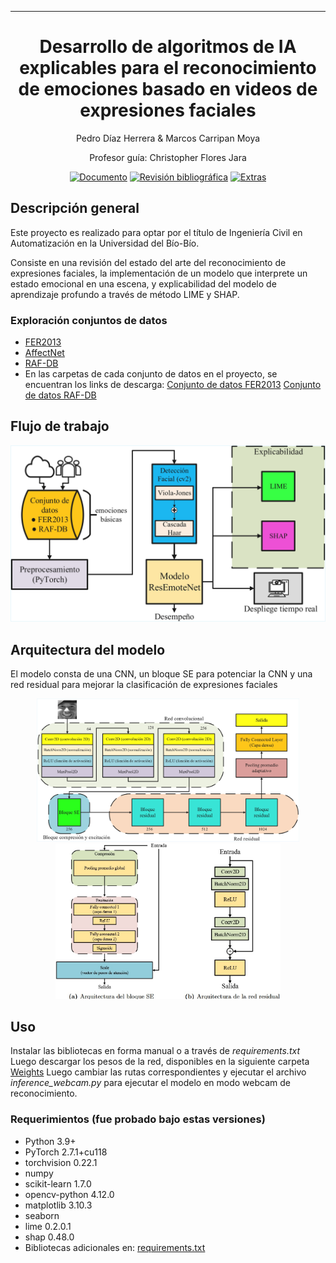 
---   
<div align="center">    

# Desarrollo de algoritmos de IA explicables para el reconocimiento de emociones basado en videos de expresiones faciales

Pedro Díaz Herrera & Marcos Carripan Moya

Profesor guía: Christopher Flores Jara

[![Documento](https://img.shields.io/badge/Documento%20de%20tesis-8A2BE2)](#)
[![Revisión bibliográfica](https://img.shields.io/badge/Google%20Drive-Revisión%20bibliográfica-285F4?logo=googledrive&logoColor=fff)](https://drive.google.com/drive/u/0/folders/1PsqGXum6_dIXtJz5SpGycjOnqgmWVMOc)
[![Extras](https://img.shields.io/badge/Material%20extra-00FFFF)]()

</div>

## Descripción general

Este proyecto es realizado para optar por el título de Ingeniería Civil en Automatización en la Universidad del Bío-Bío.

Consiste en una revisión del estado del arte del reconocimiento de expresiones faciales, la implementación de un modelo que interprete un estado emocional en una escena, y explicabilidad del modelo de aprendizaje profundo a través de método LIME y SHAP.

### Exploración conjuntos de datos 
* [FER2013](https://github.com/PedrodiazH/Proyecto-de-titulo/blob/main/Extras/AnalisisFER2013.ipynb)
* [AffectNet](https://github.com/PedrodiazH/Proyecto-de-titulo/blob/main/Extras/Analisis_AffectNet.ipynb)
* [RAF-DB](https://github.com/PedrodiazH/Proyecto-de-titulo/blob/main/Extras/Analisis_RAF.ipynb)
* En las carpetas de cada conjunto de datos en el proyecto, se encuentran los links de descarga:
  [Conjunto de datos FER2013](https://github.com/PedrodiazH/Proyecto-de-titulo/tree/main/FER2013)
  [Conjunto de datos RAF-DB](https://github.com/PedrodiazH/Proyecto-de-titulo/tree/main/RAF-DB)



## Flujo de trabajo
<div align="center">
  <img src="https://github.com/PedrodiazH/Proyecto-de-titulo/blob/main/Extras/Workflow.jpg?raw=true" alt="Flujo de trabajo" width="540"/>
</div>

## Arquitectura del modelo
El modelo consta de una CNN, un bloque SE para potenciar la CNN y una red residual para mejorar la clasificación de expresiones faciales
<div align="center">
  <img src="https://github.com/PedrodiazH/Proyecto-de-titulo/blob/main/Extras/ResEmoteNet.jpg?raw=true" alt="Imagen grande" width="420"/>
  <img src="https://github.com/PedrodiazH/Proyecto-de-titulo/blob/main/Extras/bloque_SE_Redresidual.jpg?raw=true" alt="Imagen pequeña 1" width="360"/>
</div>

## Uso
Instalar las bibliotecas en forma manual o a través de *requirements.txt*
Luego descargar los pesos de la red, disponibles en la siguiente carpeta [Weights](https://github.com/PedrodiazH/Proyecto-de-titulo/blob/main/Weights/Pesos.txt)
Luego cambiar las rutas correspondientes y ejecutar el archivo *inference_webcam.py* para ejecutar el modelo en modo webcam de reconocimiento.
### Requerimientos (fue probado bajo estas versiones)
* Python 3.9+
* PyTorch 2.7.1+cu118
* torchvision 0.22.1
* numpy
* scikit-learn 1.7.0
* opencv-python 4.12.0
* matplotlib 3.10.3
* seaborn
* lime 0.2.0.1
* shap 0.48.0
* Bibliotecas adicionales en: [requirements.txt]()
